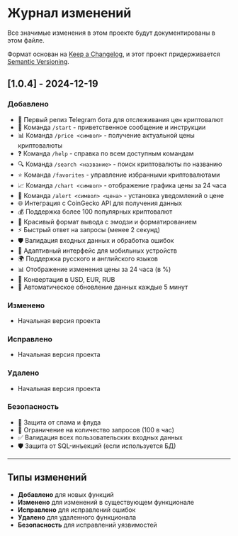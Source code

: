 # Журнал изменений

Все значимые изменения в этом проекте будут документированы в этом файле.

Формат основан на [Keep a Changelog](https://keepachangelog.com/ru/1.0.0/),
и этот проект придерживается [Semantic Versioning](https://semver.org/lang/ru/).

## [1.0.4] - 2024-12-19

### Добавлено
- 🚀 Первый релиз Telegram бота для отслеживания цен криптовалют
- 💬 Команда `/start` - приветственное сообщение и инструкции
- 📊 Команда `/price <символ>` - получение актуальной цены криптовалюты
- ❓ Команда `/help` - справка по всем доступным командам
- 🔍 Команда `/search <название>` - поиск криптовалюты по названию
- ⭐ Команда `/favorites` - управление избранными криптовалютами
- 📈 Команда `/chart <символ>` - отображение графика цены за 24 часа
- 🔔 Команда `/alert <символ> <цена>` - установка уведомлений о цене
- 🌐 Интеграция с CoinGecko API для получения данных
- 💰 Поддержка более 100 популярных криптовалют
- 🎨 Красивый формат вывода с эмодзи и форматированием
- ⚡ Быстрый ответ на запросы (менее 2 секунд)
- 🛡️ Валидация входных данных и обработка ошибок
- 📱 Адаптивный интерфейс для мобильных устройств
- 🌍 Поддержка русского и английского языков
- 📊 Отображение изменения цены за 24 часа (в %)
- 💱 Конвертация в USD, EUR, RUB
- 🔄 Автоматическое обновление данных каждые 5 минут

### Изменено
- Начальная версия проекта

### Исправлено
- Начальная версия проекта

### Удалено
- Начальная версия проекта

### Безопасность
- 🔐 Защита от спама и флуда
- 🚫 Ограничение на количество запросов (100 в час)
- ✅ Валидация всех пользовательских входных данных
- 🛡️ Защита от SQL-инъекций (если используется БД)

---

## Типы изменений

- **Добавлено** для новых функций
- **Изменено** для изменений в существующем функционале  
- **Исправлено** для исправлений ошибок
- **Удалено** для удаленного функционала
- **Безопасность** для исправлений уязвимостей
